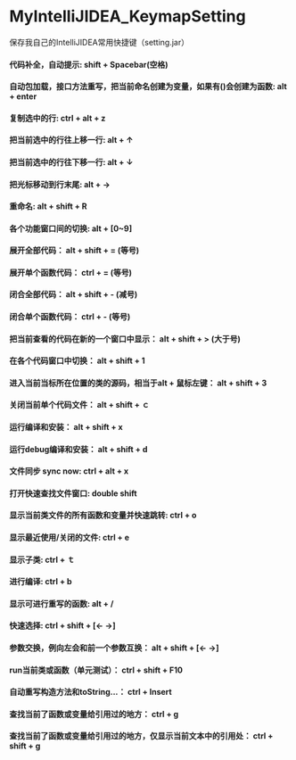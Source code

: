 # MyIntelliJIDEA_KeymapSetting
保存我自己的IntelliJIDEA常用快捷键（setting.jar）

#### 代码补全，自动提示: shift + Spacebar(空格)
#### 自动包加载，接口方法重写，把当前命名创建为变量，如果有()会创建为函数: alt + enter           
#### 复制选中的行: ctrl + alt + z
#### 把当前选中的行往上移一行: alt + ↑
#### 把当前选中的行往下移一行: alt + ↓
#### 把光标移动到行末尾: alt + →
#### 重命名: alt + shift + R
#### 各个功能窗口间的切换: alt + [0~9]
#### 展开全部代码： alt + shift + = (等号)
#### 展开单个函数代码： ctrl + = (等号)
#### 闭合全部代码： alt + shift + - (减号)
#### 闭合单个函数代码： ctrl + - (等号)
#### 把当前查看的代码在新的一个窗口中显示： alt + shift + > (大于号)
#### 在各个代码窗口中切换： alt + shift + 1
#### 进入当前当标所在位置的类的源码，相当于alt + 鼠标左键： alt + shift + 3
#### 关闭当前单个代码文件： alt + shift + ｃ
#### 运行编译和安装： alt + shift + x
#### 运行debug编译和安装： alt + shift + d
#### 文件同步 sync now: ctrl + alt + x
#### 打开快速查找文件窗口: double shift
#### 显示当前类文件的所有函数和变量并快速跳转: ctrl + o
#### 显示最近使用/关闭的文件: ctrl + e
#### 显示子类: ctrl + ｔ
#### 进行编译: ctrl + b
#### 显示可进行重写的函数: alt + /
#### 快速选择: ctrl + shift + [← →]
#### 参数交换，例向左会和前一个参数互换： alt + shift + [← →]
#### run当前类或函数（单元测试）： ctrl + shift + F10
#### 自动重写构造方法和toString...： ctrl + Insert
#### 查找当前了函数或变量给引用过的地方： ctrl + g
#### 查找当前了函数或变量给引用过的地方，仅显示当前文本中的引用处： ctrl + shift + g
